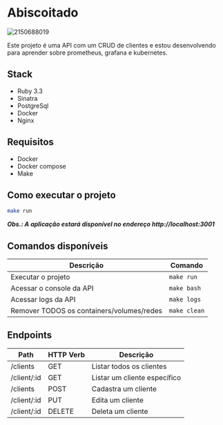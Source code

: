 # Abiscoitado
![2150688019](https://github.com/davide-almeida/abiscoitado/assets/85287720/37fb621d-3f62-4d25-b5e9-21d6e697d835)

Este projeto é uma API com um CRUD de clientes e estou desenvolvendo para aprender sobre prometheus, grafana e kubernetes.

## Stack
- Ruby 3.3
- Sinatra
- PostgreSql
- Docker
- Nginx

## Requisitos
- Docker
- Docker compose
- Make

## Como executar o projeto
```bash
make run
```
___Obs.: A aplicação estará disponível no endereço http://localhost:3001___

## Comandos disponíveis
| Descrição | Comando |
|-|-|
| Executar o projeto | `make run` |
| Acessar o console da API | `make bash` |
| Acessar logs da API | `make logs` |
| Remover TODOS os containers/volumes/redes | `make clean` |

## Endpoints
| Path | HTTP Verb | Descrição |
|-|-|-|
| /clients | GET | Listar todos os clientes |
| /client/:id | GET | Listar um cliente específico |
| /clients | POST | Cadastra um cliente |
| /client/:id | PUT | Edita um cliente |
| /client/:id | DELETE | Deleta um cliente |
